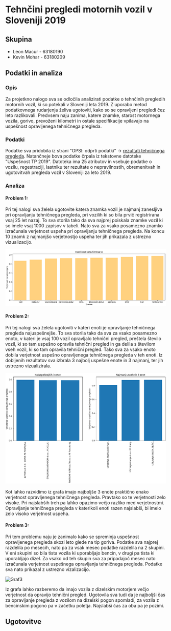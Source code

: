 # Tehnčini pregledi motornih vozil v Sloveniji 2019

## Skupina
* Leon Macur - 63180190
* Kevin Mohar - 63180209

## Podatki in analiza
### Opis
Za projetkno nalogo sva se odločila analizirati podatke o tehnčinih pregledih motornih vozil, ki so potekali v Sloveniji leta 2019. Z uporabo metod podatkovnega rudarjenja želiva ugotoviti, kako so se opravljeni pregledi čez leto razlikovali. Predvsem naju zanima, katere znamke, starost motornega vozila, gorivo, prevoženi kilometri in ostale specifikacije vpilavajo na uspešnost opravljenega tehničnega pregleda.

### Podatki
Podatke sva pridobila iz strani "OPSI: odprti podatki" -> [rezultati tehničnega pregleda](https://podatki.gov.si/dataset/rezultati-tehnicnih-pregledov-motornih-vozil). Natančneje bova podatke črpala iz tekstovne datoteke "Uspešnost TP 2019". Datoteka ima 25 atributov in vsebuje podatke o vozilu, regestraciji, lastniku ter rezultate o nepravilnostih, obremenitvah in ugotovitvah pregleda vozil v Sloveniji za leto 2019.

### Analiza
#### Problem 1:
Pri tej nalogi sva želela ugotovite katera znamka vozil je najmanj zanesljiva pri opravljanju tehničnega pregleda, pri vozilih ki so bila prvič registrirana vsaj 25 let nazaj. To sva storila tako da sva najprej poiskala znamke vozil ki so imele vsaj 1000 zapisov v tabeli. Nato sva za vsako posamezno znamko izračunala verjetnost uspeha pri opravljanju tehničnega pregleda. Na koncu 10 znamk z najmanjšo verjetnostjo uspeha ter jih prikazala z ustrezno vizualizacijo.

![Graf1](slike/graf1.png)



#### Problem 2:
Pri tej nalogi sva želela ugotoviti v kateri enoti je opravljanje tehničnega pregleda najuspešnejše. To sva storila tako da sva za vsako posamezno enoto, v kateri je vsaj 100 vozil opravljalo tehnični pregled, preštela število vozil, ki so tam uspešno opravila tehnični pregled in ga delila s številom vseh vozil, ki so tam opravila tehnični pregled. Tako sva za vsako enoto dobila verjetnost uspešno opravljenega tehničnega pregleda v teh enoti. Iz dobljenih rezultatov sva izbrala 3 najbolj uspešne enote in 3 najmanj, ter jih ustrezno vizualizirala.

![Graf2](slike/graf2.png)

Kot lahko razvidimo iz grafa imajo najboljše 3 enote praktično enako verjetnost opravljenega tehničnega pregleda. Pravtako so te verjetnosti zelo visoke. Pri najslabših treh pa lahko opazimo večjo razliko med verjetnostmi. Opravljanje tehničnega pregleda v katerikoli enoti razen najslabši, bi imelo zelo visoko verjetnost uspeha.


#### Problem 3:
Pri tem problemu naju je zanimalo kako se spreminja uspešnost opravljenega pregleda skozi leto glede na tip goriva. Podatke sva najprej razdelila po mesecih, nato pa za vsak mesec podatke razdelila na 2 skupini. V eni skupini so bila tista vozila ki uporabljajo bencin, v drugi pa tista ki uporabljajo dizel. Za vsako od teh skupin sva za pripadajoč mesec nato izračunala verjetnost uspešnega opravljanja tehničnega pregleda. Podatke sva nato prikazal z ustrezno vizalizacijo.

![Graf3](slike/graf3)

Iz grafa lahko razberemo da imajo vozila z dizelskim motorjem večjo verjetnost da opravijo tehnični pregled. Ugotovila sva tudi da je najboljši čas za opravljanje pregleda z vozilom na dizelski pogon spomladi, za vozila z bencinskim pogono pa v začetku poletja. Najslabši čas za oba pa je pozimi.
## Ugotovitve

